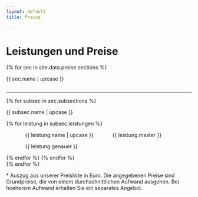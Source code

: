 ```yaml
---
layout: default
title: Preise

---
```


<div class="container">
    <div class="block">
        <h1 class="title has-text-centered">Leistungen und Preise</h1>
    </div>
    {% for sec in site.data.preise.sections %}
        <div class="block is-centered">
            <div class="columns">
            <div class="column mx-4">
                <div class="columns is-mobile mb-0">
                    <div class="column is-three-fifths is-offset-one-fifth mgl-small">
                    <p class="has-text-weight-bold">
                        {{ sec.name | upcase }}
                    </p>
                    </div>
                </div>
                <div class="columns is-mobile my-0">
                    <div class="column is-three-fifths is-offset-one-fifth">
                        <hr class="my-0"/>
                    </div>
                </div>
                {% for subsec in sec.subsections %}
                    <div class="columns is-mobile my-0">
                        <div class="column is-three-fifths is-offset-one-fifth mgl-small">
                            <p class="{{subsec.class}} pb-2">{{ subsec.name | upcase }}</p>
                        </div>
                    </div>
                    {% for leistung in subsec.leistungen %}
                        <div class="columns is-mobile">
                            <div class="column has-text-centered mgl-small "></div>
                            <div class="column is-two-fifths mgl-small">
                                <p>{{ leistung.name | upcase }}</p>
                                <p class="has-text-weight-light">{{ leistung.genauer }}</p>
                            </div>
                            <div class="column has-text-centered mgl-small ">
                                <p>{{ leistung.master }}</p>
                            </div>
                            <div class="column has-text-centered mgl-small "></div>
                        </div>
                    {% endfor %}
                {% endfor %}
            </div>
            </div>
        </div><!-- end block -->
    {% endfor %}
    <div class="block">
    <p class="footer has-text-weight-light">
        * Auszug aus unserer Preisliste in Euro. Die angegebenen Preise sind Grundpreise, die von einem durchschnittlichen Aufwand ausgehen. Bei hoeherem Aufwand erhalten Sie ein separates Angebot.
    </p>
    </div>
</div><!-- end container -->
